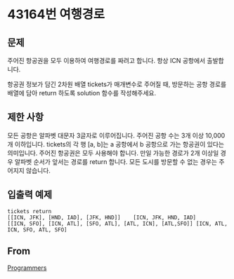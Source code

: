 # 43164번 여행경로

## 문제

주어진 항공권을 모두 이용하여 여행경로를 짜려고 합니다. 항상 ICN 공항에서 출발합니다.

항공권 정보가 담긴 2차원 배열 tickets가 매개변수로 주어질 때, 방문하는 공항 경로를 배열에 담아 return 하도록 solution 함수를 작성해주세요.

## 제한 사항

모든 공항은 알파벳 대문자 3글자로 이루어집니다.
주어진 공항 수는 3개 이상 10,000개 이하입니다.
tickets의 각 행 [a, b]는 a 공항에서 b 공항으로 가는 항공권이 있다는 의미입니다.
주어진 항공권은 모두 사용해야 합니다.
만일 가능한 경로가 2개 이상일 경우 알파벳 순서가 앞서는 경로를 return 합니다.
모든 도시를 방문할 수 없는 경우는 주어지지 않습니다.

## 입출력 예제

```
tickets	return
[[ICN, JFK], [HND, IAD], [JFK, HND]]	[ICN, JFK, HND, IAD]
[[ICN, SFO], [ICN, ATL], [SFO, ATL], [ATL, ICN], [ATL,SFO]]	[ICN, ATL, ICN, SFO, ATL, SFO]
```

## From

[Programmers](https://programmers.co.kr/learn/courses/30/lessons/43164)